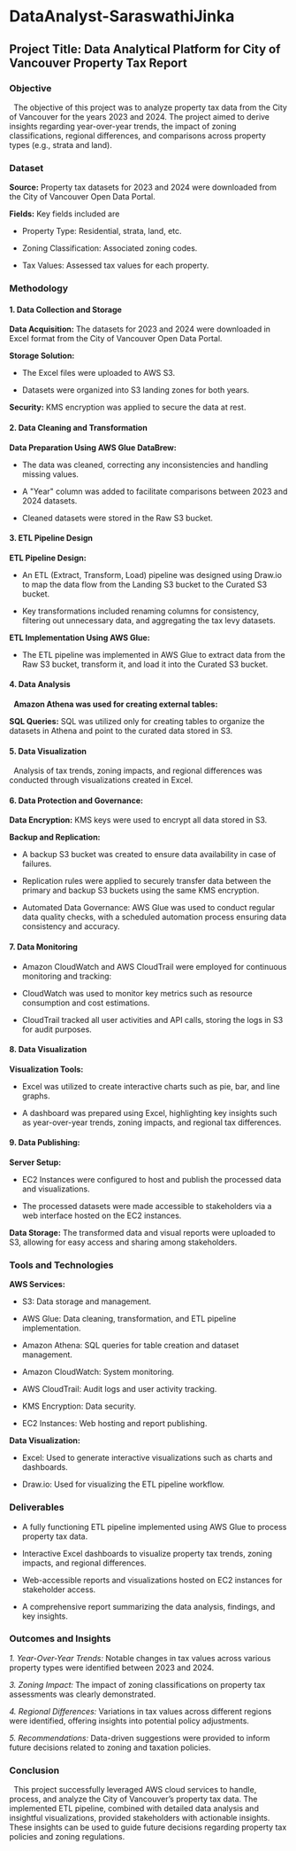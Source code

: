 # DataAnalyst-SaraswathiJinka

## Project Title: Data Analytical Platform for City of Vancouver Property Tax Report

### Objective

&nbsp;&nbsp;The objective of this project was to analyze property tax data from the City of Vancouver for the years 2023 and 2024. The project aimed to derive insights regarding year-over-year trends, the impact of zoning classifications, regional differences, and comparisons across property types (e.g., strata and land).

### Dataset

**Source:** Property tax datasets for 2023 and 2024 were downloaded from the City of Vancouver Open Data Portal.

**Fields:** Key fields included are

- Property Type: Residential, strata, land, etc.

- Zoning Classification: Associated zoning codes.

- Tax Values: Assessed tax values for each property.

### Methodology

#### 1. Data Collection and Storage

**Data Acquisition:** The datasets for 2023 and 2024 were downloaded in Excel format from the City of Vancouver Open Data Portal.

**Storage Solution:**

- The Excel files were uploaded to AWS S3.

- Datasets were organized into S3 landing zones for both years.

**Security:** KMS encryption was applied to secure the data at rest.

#### 2. Data Cleaning and Transformation

**Data Preparation Using AWS Glue DataBrew:**

- The data was cleaned, correcting any inconsistencies and handling missing values.

- A "Year" column was added to facilitate comparisons between 2023 and 2024 datasets.

- Cleaned datasets were stored in the Raw S3 bucket.

#### 3. ETL Pipeline Design

**ETL Pipeline Design:**

- An ETL (Extract, Transform, Load) pipeline was designed using Draw.io to map the data flow from the Landing S3 bucket to the Curated S3 bucket.

- Key transformations included renaming columns for consistency, filtering out unnecessary data, and aggregating the tax levy datasets.

**ETL Implementation Using AWS Glue:**

- The ETL pipeline was implemented in AWS Glue to extract data from the Raw S3 bucket, transform it, and load it into the Curated S3 bucket.

#### 4. Data Analysis

&nbsp;&nbsp;**Amazon Athena was used for creating external tables:**

**SQL Queries:** SQL was utilized only for creating tables to organize the datasets in Athena and point to the curated data stored in S3.

#### 5. Data Visualization

&nbsp;&nbsp;Analysis of tax trends, zoning impacts, and regional differences was conducted through visualizations created in Excel.

#### 6. Data Protection and Governance:

**Data Encryption:** KMS keys were used to encrypt all data stored in S3.

**Backup and Replication:**

- A backup S3 bucket was created to ensure data availability in case of failures.

- Replication rules were applied to securely transfer data between the primary and backup S3 buckets using the same KMS encryption.

- Automated Data Governance: AWS Glue was used to conduct regular data quality checks, with a scheduled automation process ensuring data consistency and accuracy.

#### 7. Data Monitoring

- Amazon CloudWatch and AWS CloudTrail were employed for continuous monitoring and tracking:

- CloudWatch was used to monitor key metrics such as resource consumption and cost estimations.

- CloudTrail tracked all user activities and API calls, storing the logs in S3 for audit purposes.

#### 8. Data Visualization

**Visualization Tools:**

- Excel was utilized to create interactive charts such as pie, bar, and line graphs.

- A dashboard was prepared using Excel, highlighting key insights such as year-over-year trends, zoning impacts, and regional tax differences.

#### 9. Data Publishing:

**Server Setup:**

- EC2 Instances were configured to host and publish the processed data and visualizations.

- The processed datasets were made accessible to stakeholders via a web interface hosted on the EC2 instances.

**Data Storage:** The transformed data and visual reports were uploaded to S3, allowing for easy access and sharing among stakeholders.

### Tools and Technologies

**AWS Services:**

- S3: Data storage and management.

- AWS Glue: Data cleaning, transformation, and ETL pipeline implementation.

- Amazon Athena: SQL queries for table creation and dataset management.

- Amazon CloudWatch: System monitoring.

- AWS CloudTrail: Audit logs and user activity tracking.

- KMS Encryption: Data security.

- EC2 Instances: Web hosting and report publishing.
  
**Data Visualization:**

- Excel: Used to generate interactive visualizations such as charts and dashboards.

- Draw.io: Used for visualizing the ETL pipeline workflow.

### Deliverables

- A fully functioning ETL pipeline implemented using AWS Glue to process property tax data.

- Interactive Excel dashboards to visualize property tax trends, zoning impacts, and regional differences.

- Web-accessible reports and visualizations hosted on EC2 instances for stakeholder access.

- A comprehensive report summarizing the data analysis, findings, and key insights.

### Outcomes and Insights

*1. Year-Over-Year Trends:* Notable changes in tax values across various property types were identified between 2023 and 2024.

*3. Zoning Impact:* The impact of zoning classifications on property tax assessments was clearly demonstrated.

*4. Regional Differences:* Variations in tax values across different regions were identified, offering insights into potential policy adjustments.
   
*5. Recommendations:* Data-driven suggestions were provided to inform future decisions related to zoning and taxation policies.
   
### Conclusion

&nbsp;&nbsp;This project successfully leveraged AWS cloud services to handle, process, and analyze the City of Vancouver’s property tax data. The implemented ETL pipeline, combined with detailed data analysis and insightful visualizations, provided stakeholders with actionable insights. These insights can be used to guide future decisions regarding property tax policies and zoning regulations.





